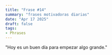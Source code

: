 ```yaml
---
title: "Frase #14"
summary: "frases motivadoras diarias"
date: "Apr 17 2025"
draft: false
tags:
- Phrases
---
```


"Hoy es un buen día para empezar algo grande."
